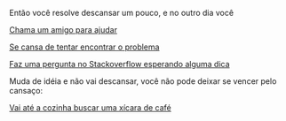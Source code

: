 Então você resolve descansar um pouco, e no outro dia você

[Chama um amigo para ajudar](./ajuda/ajuda.md)

[Se cansa de tentar encontrar o problema](./cansado/cansado.md)

[Faz uma pergunta no Stackoverflow esperando alguma dica](./stackoverflow/stackoverflow.md)

Muda de idéia e não vai descansar, você não pode deixar se vencer pelo cansaço:

[Vai até a cozinha buscar uma xícara de café](./cafeina/cafe.md)